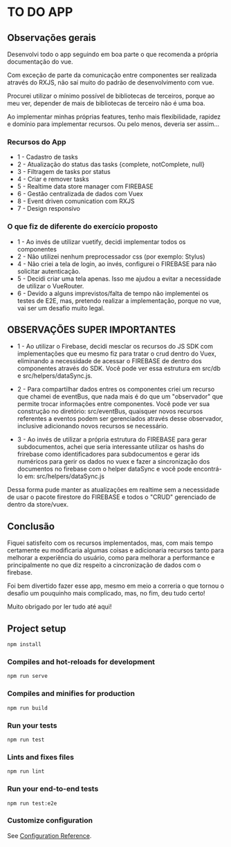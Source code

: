 # TO DO APP

## Observações gerais

Desenvolvi todo o app seguindo em boa parte o que recomenda a própria
documentação do vue.

Com exceção de parte da comunicação entre componentes ser realizada
através do RXJS, não saí muito do padrão de desenvolvimento com vue.

Procurei utilizar o mínimo possível de bibliotecas de terceiros, porque
ao meu ver, depender de mais de bibliotecas de terceiro não é uma boa.

Ao implementar minhas próprias features, tenho mais flexibilidade,
rapidez e domínio para implementar recursos. Ou pelo menos, deveria ser assim...

### Recursos do App
+ 1 - Cadastro de tasks
+ 2 - Atualização do status das tasks {complete, notComplete, null}
+ 3 - Filtragem de tasks por status
+ 4 - Criar e remover tasks
+ 5 - Realtime data store manager com FIREBASE
+ 6 - Gestão centralizada de dados com Vuex
+ 8 - Event driven comunication com RXJS
+ 7 - Design responsivo

### O que fiz de diferente do exercício proposto
+ 1 - Ao invés de utilizar vuetify, decidi implementar todos os componentes
+ 2 - Não utilizei nenhum preprocessador css (por exemplo: Stylus)
+ 4 - Não criei a tela de login, ao invés, configurei o FIREBASE para não solicitar
autenticação.
+ 5 - Decidi criar uma tela apenas. Isso me ajudou a evitar a necessidade de utilizar o VueRouter.
+ 6 - Devido a alguns imprevistos/falta de tempo não implementei os testes de E2E, mas,
pretendo realizar a implementação, porque no vue, vai ser um desafio muito legal.

## OBSERVAÇÕES SUPER IMPORTANTES
+ 1 - Ao utilizar o Firebase, decidi mesclar os recursos do JS SDK com implementações
que eu mesmo fiz para tratar o crud dentro do Vuex, eliminando a necessidade de
acessar o FIREBASE de dentro dos componentes através do SDK.
Você pode ver essa estrutura em src/db e src/helpers/dataSync.js.

+ 2 - Para compartilhar dados entres os componentes criei um recurso que chamei de eventBus,
que nada mais é do que um "observador" que permite trocar informações entre componentes.
Você pode ver sua construção no diretório: src/eventBus, quaisquer novos recursos
referentes a eventos podem ser gerenciados através desse observador, inclusive adicionando
novos recursos se necessário.

+ 3 - Ao invés de utilizar a própria estrutura do FIREBASE para gerar subdocumentos, achei
que seria interessante utilizar os hashs do frirebase como identificadores para subdocumentos
e gerar ids numéricos para gerir os dados no vuex e fazer a sincronização dos documentos
no firebase com o helper dataSync e você pode encontrá-lo em:
src/helpers/dataSync.js

Dessa forma pude manter as atualizações em realtime sem a necessidade de usar o pacote firestore do FIREBASE e todos o "CRUD" gerenciado de dentro da store/vuex.

## Conclusão

Fiquei satisfeito com os recursos implementados, mas, com mais tempo certamente eu modificaria algumas coisas e adicionaria recursos tanto para melhorar a experiência
do usuário, como para melhorar a performance e principalmente no que diz respeito a
cincronização de dados com o firebase.

Foi bem divertido fazer esse app, mesmo em meio a correria o que tornou o desafio um
pouquinho mais complicado, mas, no fim, deu tudo certo!

Muito obrigado por ler tudo até aqui!

## Project setup
```
npm install
```

### Compiles and hot-reloads for development
```
npm run serve
```

### Compiles and minifies for production
```
npm run build
```

### Run your tests
```
npm run test
```

### Lints and fixes files
```
npm run lint
```

### Run your end-to-end tests
```
npm run test:e2e
```

### Customize configuration
See [Configuration Reference](https://cli.vuejs.org/config/).

